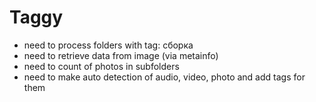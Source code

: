 # Taggy

- need to process folders with tag: сборка
- need to retrieve data from image (via metainfo)
- need to count of photos in subfolders
- need to make auto detection of audio, video, photo and add tags for them
